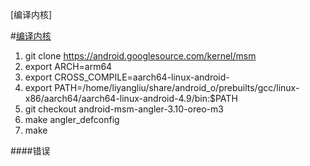 [编译内核]

#[编译内核](https://source.android.com/setup/build/building-kernels)

1. git clone https://android.googlesource.com/kernel/msm
2. export ARCH=arm64
3. export CROSS_COMPILE=aarch64-linux-android-
4. export PATH=/home/liyangliu/share/android_o/prebuilts/gcc/linux-x86/aarch64/aarch64-linux-android-4.9/bin:$PATH
5. git checkout android-msm-angler-3.10-oreo-m3
6. make angler_defconfig
7. make


####错误
    
